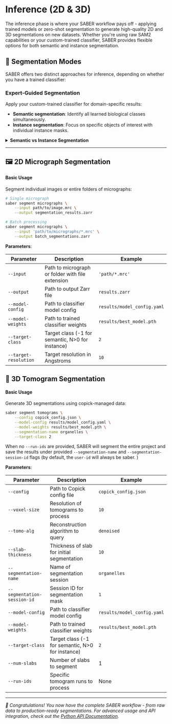 # Inference (2D & 3D)

The inference phase is where your SABER workflow pays off - applying trained models or zero-shot segmentation to generate high-quality 2D and 3D segmentations on new datasets. Whether you're using raw SAM2 capabilities or your custom-trained classifier, SABER provides flexible options for both semantic and instance segmentation.

## 🎯 Segmentation Modes

SABER offers two distinct approaches for inference, depending on whether you have a trained classifier:

### Expert-Guided Segmentation 
Apply your custom-trained classifier for domain-specific results:

- **Semantic segmentation**: Identify all learned biological classes simultaneously.
- **Instance segmentation**: Focus on specific objects of interest with individual instance masks.

<details markdown="1">
<summary><strong>Semantic vs Instance Segmentation</strong></summary>

**Semantic Segmentation** (`--target-class -1`):

- Assigns every pixel to a biological class (background, lysosome, carbon, etc.)
- Produces a single mask with different colors/values for each class
- Ideal for understanding tissue composition and spatial relationships
- Answers: "What types of structures are present and where?"

**Instance Segmentation** (`--target-class N` where N > 0):

- Identifies individual objects of a specific class
- Each object gets a unique instance ID
- Enables counting, size analysis, and individual object tracking
- Answers: "How many lysosomes are there and what are their properties?"

</details>

---

## 🖼️ 2D Micrograph Segmentation

#### Basic Usage

Segment individual images or entire folders of micrographs:

```bash
# Single micrograph
saber segment micrographs \
    --input path/to/image.mrc \
    --output segmentation_results.zarr

# Batch processing
saber segment micrographs \
    --input 'path/to/micrographs/*.mrc' \
    --output batch_segmentations.zarr
```

**Parameters**:

| Parameter | Description | Example  |
|-----------|-------------|---------|
| `--input` | Path to micrograph or folder with file extension | `'path/*.mrc'` |
| `--output` | Path to output Zarr file | `results.zarr` |
| `--model-config` | Path to classifier model config | `results/model_config.yaml` |
| `--model-weights` | Path to trained classifier weights | `results/best_model.pth` |
| `--target-class` | Target class (-1 for semantic, N>0 for instance) | `2` |
| `--target-resolution` | Target resolution in Angstroms |  `10` |


## 🧊 3D Tomogram Segmentation

#### Basic Usage

Generate 3D segmentations using copick-managed data:

```bash
saber segment tomograms \
    --config copick_config.json \
    --model-config results/model_config.yaml \
    --model-weights results/best_model.pth \
    --segmentation-name organelles \
    --target-class 2 
```

When no `--run-ids` are provided, SABER will segment the entire project and save the results under provided `--segmentation-name` and `--segmentation-session-id` flags (by default, the `user-id` will always be saber. )

**Parameters**:

| Parameter | Description | Example  |
|-----------|-------------|---------|
| `--config` | Path to Copick config file | `copick_config.json` |
| `--voxel-size` | Resolution of tomograms to process | `10` |
| `--tomo-alg` | Reconstruction algorithm to query | `denoised` |
| `--slab-thickness` | Thickness of slab for initial segmentation | `10` |
| `--segmentation-name` | Name of segmentation session | `organelles` |
| `--segmentation-session-id` | Session ID for segmentation mask | `1` |
| `--model-config` | Path to classifier model config | `results/model_config.yaml` |
| `--model-weights` | Path to trained classifier weights | `results/best_model.pth` |
| `--target-class` | Target class (-1 for semantic, N>0 for instance) | `2` |
| `--num-slabs` | Number of slabs to segment | 1 |
| `--run-ids` | Specific tomogram runs to process | None | `Position_10_Vol,Position_15_Vol` |

---

_🎉 Congratulations! You now have the complete SABER workflow - from raw data to production-ready segmentations. For advanced usage and API integration, check out the [Python API Documentation](../api/quickstart.md)._